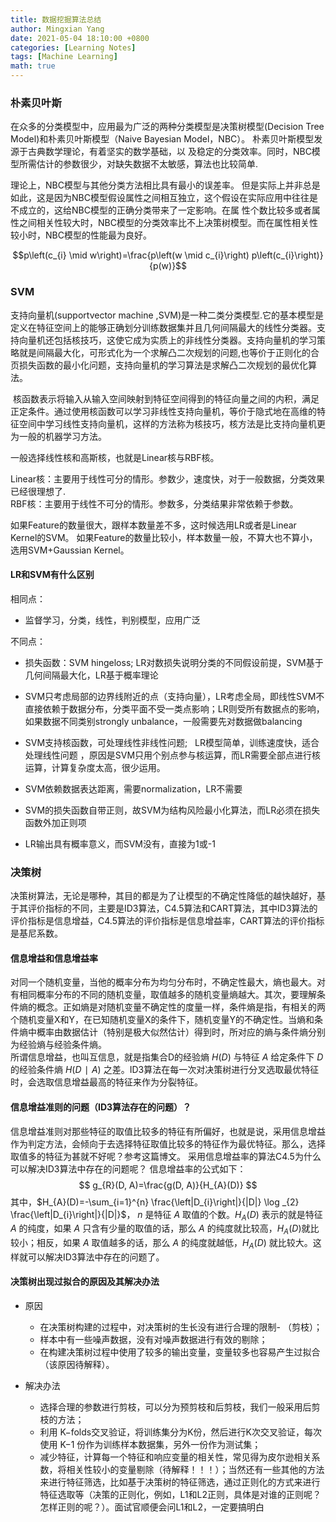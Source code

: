 ```yaml
---
title: 数据挖掘算法总结
author: Mingxian Yang
date: 2021-05-04 18:10:00 +0800
categories: [Learning Notes]
tags: [Machine Learning]
math: true
---
```


### 朴素贝叶斯
在众多的分类模型中，应用最为广泛的两种分类模型是决策树模型(Decision Tree Model)和朴素贝叶斯模型（Naive Bayesian Model，NBC）。 朴素贝叶斯模型发源于古典数学理论，有着坚实的数学基础，以 及稳定的分类效率。同时，NBC模型所需估计的参数很少，对缺失数据不太敏感，算法也比较简单.  

理论上，NBC模型与其他分类方法相比具有最小的误差率。 但是实际上并非总是如此，这是因为NBC模型假设属性之间相互独立，这个假设在实际应用中往往是不成立的，这给NBC模型的正确分类带来了一定影响。在属 性个数比较多或者属性之间相关性较大时，NBC模型的分类效率比不上决策树模型。而在属性相关性较小时，NBC模型的性能最为良好。

$$p\left(c_{i} \mid w\right)=\frac{p\left(w \mid c_{i}\right) p\left(c_{i}\right)}{p(w)}$$

### SVM

支持向量机(supportvector machine ,SVM)是一种二类分类模型.它的基本模型是定义在特征空间上的能够正确划分训练数据集并且几何间隔最大的线性分类器。支持向量机还包括核技巧，这使它成为实质上的非线性分类器。支持向量机的学习策略就是间隔最大化，可形式化为一个求解凸二次规划的问题,也等价于正则化的合页损失函数的最小化问题，支持向量机的学习算法是求解凸二次规划的最优化算法。

 核函数表示将输入从输入空间映射到特征空间得到的特征向量之间的内积，满足正定条件。通过使用核函数可以学习非线性支持向量机，等价于隐式地在高维的特征空间中学习线性支持向量机，这样的方法称为核技巧，核方法是比支持向量机更为一般的机器学习方法。

一般选择线性核和高斯核，也就是Linear核与RBF核。 

 Linear核：主要用于线性可分的情形。参数少，速度快，对于一般数据，分类效果已经很理想了.  
 RBF核：主要用于线性不可分的情形。参数多，分类结果非常依赖于参数。

如果Feature的数量很大，跟样本数量差不多，这时候选用LR或者是Linear Kernel的SVM。
如果Feature的数量比较小，样本数量一般，不算大也不算小，选用SVM+Gaussian Kernel。

#### LR和SVM有什么区别
相同点：

- 监督学习，分类，线性，判别模型，应用广泛

不同点：   

- 损失函数：SVM hingeloss; LR对数损失说明分类的不同假设前提，SVM基于几何间隔最大化，LR基于概率理论

- SVM只考虑局部的边界线附近的点（支持向量），LR考虑全局，即线性SVM不直接依赖于数据分布，分类平面不受一类点影响；LR则受所有数据点的影响，如果数据不同类别strongly unbalance，一般需要先对数据做balancing

- SVM支持核函数，可处理线性非线性问题;   LR模型简单，训练速度快，适合处理线性问题 ，原因是SVM只用个别点参与核运算，而LR需要全部点进行核运算，计算复杂度太高，很少运用。

- SVM依赖数据表达距离，需要normalization，LR不需要

- SVM的损失函数自带正则，故SVM为结构风险最小化算法，而LR必须在损失函数外加正则项

- LR输出具有概率意义，而SVM没有，直接为1或-1

### 决策树
决策树算法，无论是哪种，其目的都是为了让模型的不确定性降低的越快越好，基于其评价指标的不同，主要是ID3算法，C4.5算法和CART算法，其中ID3算法的评价指标是信息增益，C4.5算法的评价指标是信息增益率，CART算法的评价指标是基尼系数。

#### 信息增益和信息增益率

对同一个随机变量，当他的概率分布为均匀分布时，不确定性最大，熵也最大。对有相同概率分布的不同的随机变量，取值越多的随机变量熵越大。其次，要理解条件熵的概念。正如熵是对随机变量不确定性的度量一样，条件熵是指，有相关的两个随机变量X和Y，在已知随机变量X的条件下，随机变量Y的不确定性。当熵和条件熵中概率由数据估计（特别是极大似然估计）得到时，所对应的熵与条件熵分别为经验熵与经验条件熵。  
所谓信息增益，也叫互信息，就是指集合D的经验熵 $H(D)$ 与特征 $A$ 给定条件下 $D$ 的经验条件熵 $H(D∣A)$ 之差。ID3算法在每一次对决策树进行分叉选取最优特征时，会选取信息增益最高的特征来作为分裂特征。  
#### 信息增益准则的问题（ID3算法存在的问题）？
信息增益准则对那些特征的取值比较多的特征有所偏好，也就是说，采用信息增益作为判定方法，会倾向于去选择特征取值比较多的特征作为最优特征。那么，选择取值多的特征为甚就不好呢？参考这篇博文。
采用信息增益率的算法C4.5为什么可以解决ID3算法中存在的问题呢？
信息增益率的公式如下：
$$
g_{R}(D, A)=\frac{g(D, A)}{H_{A}(D)}
$$
其中，$H_{A}(D)=-\sum_{i=1}^{n} \frac{\left|D_{i}\right|}{|D|} \log _{2} \frac{\left|D_{i}\right|}{|D|}$， $n$ 是特征 $A$ 取值的个数。$H_{A}(D)$ 表示的就是特征 $A$ 的纯度，如果 $A$ 只含有少量的取值的话，那么 $A$ 的纯度就比较高，$H_{A}(D)$就比较小；相反，如果 $A$ 取值越多的话，那么 $A$ 的纯度就越低，$H_{A}(D)$ 就比较大。这样就可以解决ID3算法中存在的问题了。

#### 决策树出现过拟合的原因及其解决办法

-  原因  
   - 在决策树构建的过程中，对决策树的生长没有进行合理的限制- （剪枝）；  
   - 样本中有一些噪声数据，没有对噪声数据进行有效的剔除；  
   - 在构建决策树过程中使用了较多的输出变量，变量较多也容易产生过拟合（该原因待解释）。

-  解决办法  
    - 选择合理的参数进行剪枝，可以分为预剪枝和后剪枝，我们一般采用后剪枝的方法；
    - 利用 K−folds交叉验证，将训练集分为K份，然后进行K次交叉验证，每次使用 K−1 份作为训练样本数据集，另外一份作为测试集；
    - 减少特征，计算每一个特征和响应变量的相关性，常见得为皮尔逊相关系数，将相关性较小的变量剔除（待解释！！！）；当然还有一些其他的方法来进行特征筛选，比如基于决策树的特征筛选，通过正则化的方式来进行特征选取等（决策的正则化，例如，L1和L2正则，具体是对谁的正则呢？怎样正则的呢？）。面试官顺便会问L1和L2，一定要搞明白


